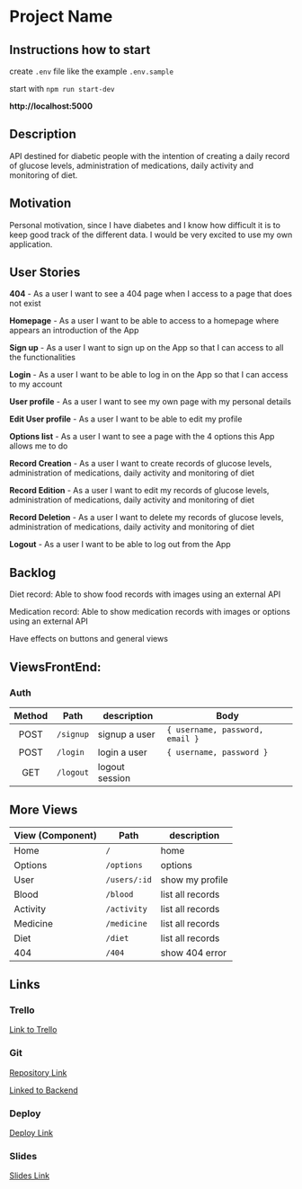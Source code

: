 # Project Name

## Instructions how to start

create `.env` file like the example `.env.sample`

start with `npm run start-dev`

**http://localhost:5000**

## Description

API destined for diabetic people with the intention of creating a daily record of glucose levels, administration of medications, daily activity and monitoring of diet.

## Motivation

Personal motivation, since I have diabetes and I know how difficult it is to keep good track of the different data. I would be very excited to use my own application.

## User Stories

**404** - As a user I want to see a 404 page when I access to a page that does not exist

**Homepage** - As a user I want to be able to access to a homepage where appears an introduction of the App 

**Sign up** - As a user I want to sign up on the App so that I can access to all the functionalities

**Login** - As a user I want to be able to log in on the App so that I can access to my account

**User profile** - As a user I want to see my own page with my personal details

**Edit User profile** - As a user I want to be able to edit my profile

**Options list** - As a user I want to see a page with the 4 options this App allows me to do

**Record Creation** - As a user I want to create records of glucose levels, administration of medications, daily activity and monitoring of diet

**Record Edition** - As a user I want to edit my records of glucose levels, administration of medications, daily activity and monitoring of diet

**Record Deletion** - As a user I want to delete my records of glucose levels, administration of medications, daily activity and monitoring of diet

**Logout** - As a user I want to be able to log out from the App


## Backlog

Diet record: Able to show food records with images using an external API

Medication record: Able to show medication records with images or options using an external API

Have effects on buttons and general views


## ViewsFrontEnd:

### Auth

| Method | Path      | description    | Body                            |
| :----: | --------- | -------------- | ------------------------------- |
|  POST  | `/signup` | signup a user  | `{ username, password, email }` |
|  POST  | `/login`  | login a user   | `{ username, password }`        |
|  GET   | `/logout` | logout session |                                 |

## More Views

| View (Component) | Path                  | description             |
| :--------------- | --------------------- | --------------------    |
| Home             | `/`                   | home                    |
| Options          | `/options`            | options                 |
| User             | `/users/:id`          | show my profile         |
| Blood            | `/blood`              | list all records        |
| Activity         | `/activity`           | list all records        |
| Medicine         | `/medicine`           | list all records        |
| Diet             | `/diet`               | list all records        |
| 404              | `/404`                | show 404 error          |
 

## Links

### Trello

[Link to Trello](https://trello.com/b/WxBh6cxW)

### Git

[Repository Link](https://github.com/elucserr/for-sweet-people-frontend)

[Linked to Backend](https://github.com/elucserr/for-sweet-people-backend)

### Deploy

[Deploy Link](http://heroku.com/)

### Slides

[Slides Link](https://slides.com/elenalucas/deck/fullscreen)
